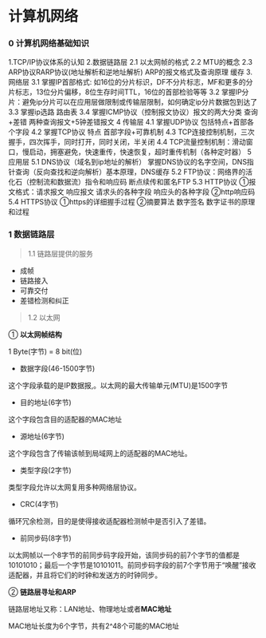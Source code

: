 # 计算机网络

### 0 计算机网络基础知识



1.TCP/IP协议体系的认知
2.数据链路层
   2.1 以太网帧的格式
   2.2 MTU的概念
   2.3 ARP协议RARP协议(地址解析和逆地址解析) ARP的报文格式及查询原理 缓存
3.网络层
   3.1 掌握IP首部格式: 如16位的分片标识，DF不分片标志，MF和更多的分片标志，13位分片偏移，8位生存时间TTL，16位的首部检验等等
   3.2 掌握IP分片：避免ip分片可以在应用层做限制或传输层限制，如何确定ip分片数据包到达了
   3.3 掌握ip选路 路由表
   3.4 掌握ICMP协议（控制报文协议）报文的两大分类 查询+差错  两种查询报文+5钟差错报文
4 传输层
   4.1 掌握UDP协议 包括特点+首部各个字段
   4.2 掌握TCP协议 特点 首部字段+可靠机制
   4.3 TCP连接控制机制，三次握手，四次挥手，同时打开，同时关闭，半关闭
   4.4 TCP流量控制机制：滑动窗口，慢启动，拥塞避免，快速重传，快速恢复，超时重传机制（各种定时器）
5 应用层
   5.1 DNS协议（域名到ip地址的解析） 掌握DNS协议的名字空间，DNS指针查询（反向查找和逆向解析）基本原理，DNS缓存
   5.2 FTP协议：网络界的活化石（控制流和数据流）指令和响应码  断点续传和匿名FTP
   5.3 HTTP协议
      ①报文格式：请求报文 响应报文 请求头的各种字段 响应头的各种字段
      ②http响应码
   5.4 HTTPS协议
      ①https的详细握手过程
      ②摘要算法 数字签名 数字证书的原理和过程



### 1 数据链路层

>  1.1 链路层提供的服务

+ 成帧
+ 链路接入
+ 可靠交付
+ 差错检测和纠正

> 1.2 以太网

① **以太网帧结构**

1 Byte(字节) = 8 bit(位)

+ 数据字段(46-1500字节)

这个字段承载的是IP数据报,。以太网的最大传输单元(MTU)是1500字节

- 目的地址(6字节)

这个字段包含目的适配器的MAC地址

+ 源地址(6字节)

这个字段包含了传输该帧到局域网上的适配器的MAC地址。

+ 类型字段(2字节)

类型字段允许以太网复用多种网络层协议。

+ CRC(4字节)

循环冗余检测，目的是使得接收适配器检测帧中是否引入了差错。

+ 前同步码(8字节)

以太网帧以一个8字节的前同步码字段开始，该同步码的前7个字节的值都是10101010；最后一个字节是10101011。前同步码字段的前7个字节用于“唤醒”接收适配器，并且将它们的时钟和发送方的时钟同步。

② **链路层寻址和ARP**

链路层地址又称：LAN地址、物理地址或者**MAC地址**

MAC地址长度为6个字节，共有2^48个可能的MAC地址





